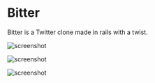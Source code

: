 # Bitter

Bitter is a Twitter clone made in rails with a twist.

![screenshot](/spp/assets/images/feed.png)


![screenshot](/spp/assets/images/sign-up.png)


![screenshot](/spp/assets/images/log-in.png)
